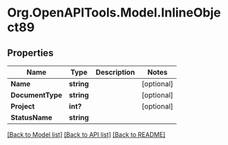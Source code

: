 
# Org.OpenAPITools.Model.InlineObject89

## Properties

Name | Type | Description | Notes
------------ | ------------- | ------------- | -------------
**Name** | **string** |  | [optional] 
**DocumentType** | **string** |  | [optional] 
**Project** | **int?** |  | [optional] 
**StatusName** | **string** |  | 

[[Back to Model list]](../README.md#documentation-for-models)
[[Back to API list]](../README.md#documentation-for-api-endpoints)
[[Back to README]](../README.md)

